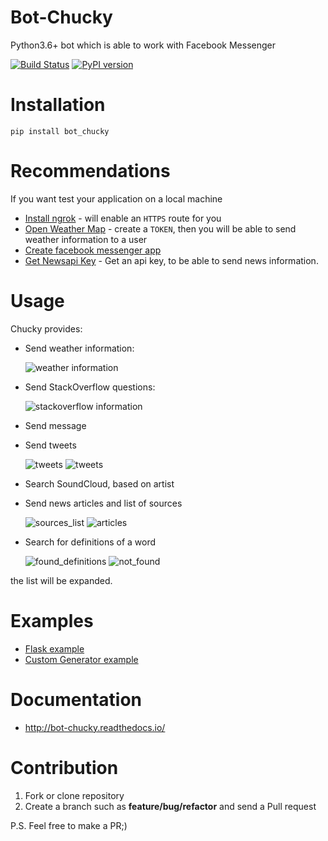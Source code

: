 # Bot-Chucky

Python3.6+ bot which is able to work with Facebook Messenger

[![Build Status](https://travis-ci.org/MichaelYusko/Bot-Chucky.svg?branch=master)](https://travis-ci.org/MichaelYusko/Bot-Chucky)
[![PyPI version](https://badge.fury.io/py/bot_chucky.svg)](https://badge.fury.io/py/bot_chucky)

Installation
=================================
```
pip install bot_chucky  
```

Recommendations
=================================
If you want test your application on  a local machine
 * [Install ngrok](https://ngrok.com/download) - will enable an `HTTPS` route for you
 * [Open Weather Map](https://openweathermap.org/api) - create a `TOKEN`, then you will be able to send weather information to a user
 * [Create facebook messenger app](https://developers.facebook.com)
 * [Get Newsapi Key](https://newsapi.org) - Get an api key, to be able to send news information.


Usage
=================================
Chucky provides:


 * Send weather information:


    ![weather information](https://user-images.githubusercontent.com/13191999/27537700-a042c802-5a7d-11e7-8c24-e05052d23f89.jpg)

 * Send StackOverflow questions:


    ![stackoverflow information](https://user-images.githubusercontent.com/13191999/27538451-ab80a790-5a80-11e7-8406-7558d614708a.jpg)
 * Send message
 * Send tweets


    ![tweets](https://user-images.githubusercontent.com/13191999/27773421-fb2525e0-5f81-11e7-9854-384effdf9ce4.png)
    ![tweets](https://user-images.githubusercontent.com/13191999/27773423-fc0e8604-5f81-11e7-8690-25a66ee87511.png)
 * Search SoundCloud, based on artist
 * Send news articles and list of sources


    ![sources_list](https://user-images.githubusercontent.com/15676805/27868476-6ab124b0-61ba-11e7-9f3e-a925e9ec6671.jpg)
    ![articles](https://user-images.githubusercontent.com/15676805/27868483-6f273336-61ba-11e7-8cc5-4173709a50ab.jpg)  

 * Search for definitions of a word  

    ![found_definitions](https://user-images.githubusercontent.com/15676805/28264397-6511fd84-6b08-11e7-95f7-068049c0c61f.PNG)
	![not_found](https://user-images.githubusercontent.com/15676805/28264398-657e9b7e-6b08-11e7-8328-9d1a6b23dcca.PNG)  

the list will be expanded.

Examples
=================================
 * [Flask example](https://github.com/MichaelYusko/Bot-Chucky/blob/master/examples/flask_example.py)
 * [Custom Generator example](https://github.com/MichaelYusko/Bot-Chucky/blob/master/examples/custom_generator_example.py)


Documentation
=================================
 * http://bot-chucky.readthedocs.io/

Contribution
=================================
1. Fork or clone repository
2. Create a branch such as **feature/bug/refactor** and send a Pull request

P.S. Feel free to make a PR;)
